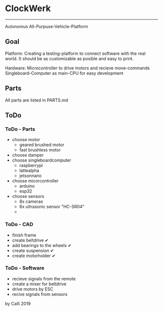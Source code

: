 # ClockWerk
-----------
Autonomus All-Purpuse-Vehicle-Platform

## Goal
Platform:
Creating a testing-platform to connect software with the real world. It should be as customizable as posible and easy to print.

Hardware:
Microcontroller to drive motors and recieve move-commands
Singleboard-Computer as main-CPU for easy development

## Parts

All parts are listed in PARTS.md

## ToDo

### ToDo - Parts

- choose motor
	- geared brushed motor
	- fast brushless motor
- choose damper
- choose singleboardcomputer
	- raspberrypi
	- lattealpha
	- jetsonnano
- choose micorcontroller
	- arduino
	- esp32
- choose sensors
	- 8x cameras
	- 6x ultrasonic sensor "HC-SR04"
	-

### ToDo - CAD

- finish frame
- create beltdrive ✔
- add bearings to the wheels ✔
- create suspension ✔
- create motorholder ✔

### ToDo - Software
- recieve signals from the remote
- create a mixer for beltdrive
- drive motors by ESC
- recive signals from sensors


by Calli 2019
